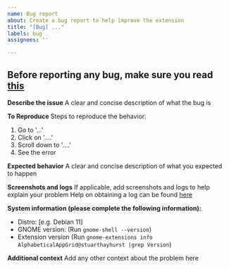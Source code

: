 ```yaml
---
name: Bug report
about: Create a bug report to help improve the extension
title: "[Bug] ..."
labels: bug
assignees: ''

---
```


## Before reporting any bug, make sure you read [this](https://github.com/stuarthayhurst/alphabetical-grid-extension#bug-reporting--debugging)

**Describe the issue**
A clear and concise description of what the bug is

**To Reproduce**
Steps to reproduce the behavior:
1. Go to '...'
2. Click on '....'
3. Scroll down to '....'
4. See the error

**Expected behavior**
A clear and concise description of what you expected to happen

**Screenshots and logs**
If applicable, add screenshots and logs to help explain your problem
Help on obtaining a log can be found [here](https://github.com/stuarthayhurst/alphabetical-grid-extension#bug-reporting--debugging)

**System information (please complete the following information):**
 - Distro: [e.g. Debian 11]
 - GNOME version: (Run `gnome-shell --version`)
 - Extension version (Run `gnome-extensions info AlphabeticalAppGrid@stuarthayhurst |grep Version`)

**Additional context**
Add any other context about the problem here
